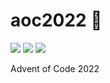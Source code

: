 # aoc2022 🎄

![](https://img.shields.io/badge/day%20📅-20-blue)
![](https://img.shields.io/badge/stars%20⭐-8-yellow)
![](https://img.shields.io/badge/days%20completed-4-red)

Advent of Code 2022
